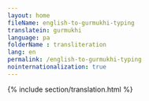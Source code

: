 ```yaml
--- 
layout: home 
fileName: english-to-gurmukhi-typing
translatein: gurmukhi
language: pa
folderName : transliteration
lang: en
permalink: /english-to-gurmukhi-typing
nointernationalization: true
---
```

{% include section/translation.html %}
